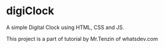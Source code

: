 # digiClock
A simple Digital Clock using HTML, CSS and JS.


This project is a part of tutorial by Mr.Tenzin of whatsdev.com

